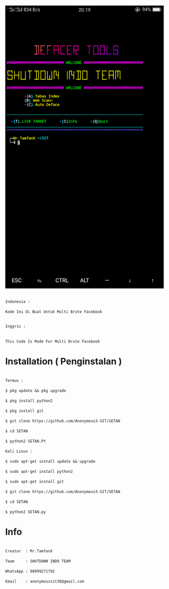 ![Screenshot_2020-04-21-20-19-31-15](https://raw.githubusercontent.com/Anonymous3-SIT/Tebas/master/Screenshot_2020-04-21-20-19-31-15.png)
```

Indonesia :

Kode Ini Di Buat Untuk Multi Brute Facebook

```

```

Inggris : 


This Code Is Made For Multi Brute Facebook
```

# Installation ( Penginstalan )

```

Termux :

$ pkg update && pkg upgrade

$ pkg install python2

$ pkg install git

$ git clone https://github.com/Anonymous3-SIT/SETAN

$ cd SETAN

$ python2 SETAN.PY

Kali Linux :

$ sudo apt-get install update && upgrade

$ sudo apt-get install python2

$ sudo apt-get install git

$ git clone https://github.com/Anonymous3-SIT/SETAN

$ cd SETAN

$ python2 SETAN.py

```

# Info

```

Creator  : Mr.TamfanX

Team     : SHUTDOWN INDO TEAM

WhatsApp : 08999271792

Email    : anonymoussit36@gmail.com

```
